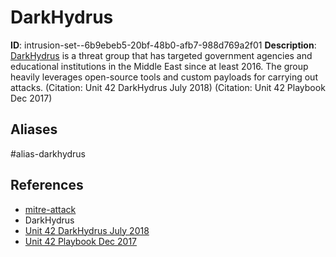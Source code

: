 # DarkHydrus

**ID**: intrusion-set--6b9ebeb5-20bf-48b0-afb7-988d769a2f01
**Description**: [DarkHydrus](https://attack.mitre.org/groups/G0079) is a threat group that has targeted government agencies and educational institutions in the Middle East since at least 2016. The group heavily leverages open-source tools and custom payloads for carrying out attacks. (Citation: Unit 42 DarkHydrus July 2018) (Citation: Unit 42 Playbook Dec 2017)

## Aliases
#alias-darkhydrus

## References
- [mitre-attack](https://attack.mitre.org/groups/G0079)
- DarkHydrus
- [Unit 42 DarkHydrus July 2018](https://researchcenter.paloaltonetworks.com/2018/07/unit42-new-threat-actor-group-darkhydrus-targets-middle-east-government/)
- [Unit 42 Playbook Dec 2017](https://pan-unit42.github.io/playbook_viewer/)
